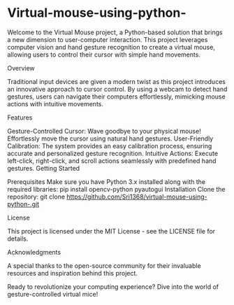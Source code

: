 # Virtual-mouse-using-python-
Welcome to the Virtual Mouse project, a Python-based solution that brings a new dimension to user-computer interaction. This project leverages computer vision and hand gesture recognition to create a virtual mouse, allowing users to control their cursor with simple hand movements.

Overview

Traditional input devices are given a modern twist as this project introduces an innovative approach to cursor control. By using a webcam to detect hand gestures, users can navigate their computers effortlessly, mimicking mouse actions with intuitive movements.

Features

Gesture-Controlled Cursor: Wave goodbye to your physical mouse! Effortlessly move the cursor using natural hand gestures.
User-Friendly Calibration: The system provides an easy calibration process, ensuring accurate and personalized gesture recognition.
Intuitive Actions: Execute left-click, right-click, and scroll actions seamlessly with predefined hand gestures.
Getting Started

Prerequisites
Make sure you have Python 3.x installed along with the required libraries:
pip install opencv-python pyautogui
Installation
Clone the repository:
git clone https://github.com/Sri1368/virtual-mouse-using-python-.git

License

This project is licensed under the MIT License - see the LICENSE file for details.

Acknowledgments

A special thanks to the open-source community for their invaluable resources and inspiration behind this project.

Ready to revolutionize your computing experience? Dive into the world of gesture-controlled virtual mice!






